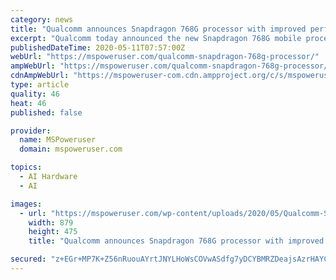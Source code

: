 ```yaml
---
category: news
title: "Qualcomm announces Snapdragon 768G processor with improved performance and updateable GPU drivers"
excerpt: "Qualcomm today announced the new Snapdragon 768G mobile processor, the successor to the popular mid-range Snapdragon 765G processor. This new Snapdragon 768G offers better performance, updateable GPU drivers,"
publishedDateTime: 2020-05-11T07:57:00Z
webUrl: "https://mspoweruser.com/qualcomm-snapdragon-768g-processor/"
ampWebUrl: "https://mspoweruser.com/qualcomm-snapdragon-768g-processor/amp/"
cdnAmpWebUrl: "https://mspoweruser-com.cdn.ampproject.org/c/s/mspoweruser.com/qualcomm-snapdragon-768g-processor/amp/"
type: article
quality: 46
heat: 46
published: false

provider:
  name: MSPoweruser
  domain: mspoweruser.com

topics:
  - AI Hardware
  - AI

images:
  - url: "https://mspoweruser.com/wp-content/uploads/2020/05/Qualcomm-Snapdragon-768G.jpg"
    width: 879
    height: 475
    title: "Qualcomm announces Snapdragon 768G processor with improved performance and updateable GPU drivers"

secured: "z+EGr+MP7K+Z56nRuouAYrtJNYLHoWsCOVwASdfg7yDCYBMRZDeajsAzrHAYCdyJEnyNMzuSXAoG8W7+9hcZs1SOZ6gww77ThDtAYEI0XYOEbBtVjNXH55FVeu6HLVNcsz/aBhrzT3W1j7dJXCjI1m6zxXkIHOIv1iOtPLIiB5ujMlPcooklqgX+OxFA5v+Q8jAvap/kPWtf4noHEVguG70nGKQGkN8neV5QmEhmIEL4mDLO6IW4o/MaC6qkUHClRF/Qp8TMBQ6GTZWeUMPKsmg+VOw2UiWVrvUP7aJ0ncULc08NAfctWAC8YprBqQkU/fWZVZThI2odnjtlIBvscdBeWGjFTPCoCL6odN+eYFZ7926Ag+8f1Tuih2Zuu543euCAHEBAPFtqX2PqEwKZb9JaZY2qrdy96cjwv4HGtu9gXipVXZoeIq1AQPljj5GGroUbvvA8YtJkXZeReRN8Hg8nFZTNgqvdQ7lBNl79vpw=;/5fvmrI8a+Ufx9MdXFrtjA=="
---
```


